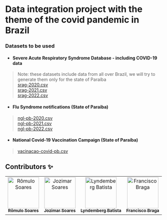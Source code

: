 # Data integration project with the theme of the covid pandemic in Brazil


### Datasets to be used

- #### Severe Acute Respiratory Syndrome Database - including COVID-19 data
>
>Note: these datasets include data from all over Brazil, we will try to generate them only for the state of Paraíba<br>
>[srag-2020.csv](https://s3.sa-east-1.amazonaws.com/ckan.saude.gov.br/SRAG/2020/INFLUD20-14-11-2022.csv)<br>
>[srag-2021.csv](https://s3.sa-east-1.amazonaws.com/ckan.saude.gov.br/SRAG/2021/INFLUD21-14-11-2022.csv)<br>
>[srag-2022.csv](https://s3.sa-east-1.amazonaws.com/ckan.saude.gov.br/SRAG/2022/INFLUD22-14-11-2022.csv)

- #### Flu Syndrome notifications (State of Paraiba)
>[ngl-pb-2020.csv](https://s3.sa-east-1.amazonaws.com/ckan.saude.gov.br/SGL/2020/uf=PB/lote=1/part-00000-98c07771-b33f-431c-b1fe-eed05d8301e5.c000.csv)<br>
>[ngl-pb-2021.csv](https://s3.sa-east-1.amazonaws.com/ckan.saude.gov.br/SGL/2021/uf=PB/lote=1/part-00000-a7c7dcd3-9bba-492a-877d-a85497fc9985.c000.csv)<br>
>[ngl-pb-2022.csv](https://s3.sa-east-1.amazonaws.com/ckan.saude.gov.br/SGL_NEW/2022/uf=PB/lote=1/part-00000-a884adeb-a49f-44a4-9d49-5698c43e68a8.c000.csv)

- #### National Covid-19 Vaccination Campaign (State of Paraíba)
>[vacinacao-covid-pb.csv](https://s3.sa-east-1.amazonaws.com/ckan.saude.gov.br/SIPNI/COVID/uf/uf%3DPB/part-00000-cebaa94c-82a9-46e2-8c12-9cc16a61b38b.c000.csv)



## Contributors ✨
<table>
  <tbody>
    <tr>
      <td align="center"><a href="https://github.com/romulo-soares"><img src="https://avatars.githubusercontent.com/u/16957232?v=3?s=100" width="100px;" alt="Rômulo Soares"/><br /><sub><b>Rômulo Soares</b></sub></a><br /></td>
<td align="center"><a href="https://github.com/Jozymar"><img src="https://avatars.githubusercontent.com/u/19935729?v=3?s=100" width="100px;" alt="Jozimar Soares"/><br /><sub><b>Jozimar Soares</b></sub></a><br /></td>
      <td align="center"><a href="https://github.com/lyndemberg"><img src="https://avatars.githubusercontent.com/u/19334619?v=3?s=100" width="100px;" alt="Lyndemberg Batista"/><br /><sub><b>Lyndemberg Batista</b></sub></a><br /></td>
      <td align="center"><a href="https://github.com/fcobbraga"><img src="https://avatars.githubusercontent.com/u/4456149?v=3?s=100" width="100px;" alt="Francisco Braga"/><br /><sub><b>Francisco Braga</b></sub></a><br /></td>
     </tr>
   </tbody>
 </table>

